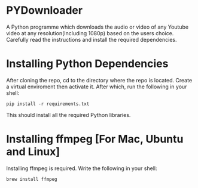 # PYDownloader
A Python programme which downloads the audio or video of any Youtube video at any resolution(Including 1080p) based on the users choice. 
Carefully read the instructions and install the required dependencies.

# Installing Python Dependencies
After cloning the repo, cd to the directory where the repo is located. Create a virtual enviroment then activate it. After which, run the following in your shell:
```
pip install -r requirements.txt
```
This should install all the required Python libraries.

# Installing ffmpeg [For Mac, Ubuntu and Linux]
Installing ffmpeg is required. Write the following in your shell:
```
brew install ffmpeg
```
